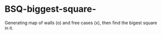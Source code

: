 # BSQ-biggest-square-
Generating map of walls (o) and free cases (x), then find the bigest square in it.
